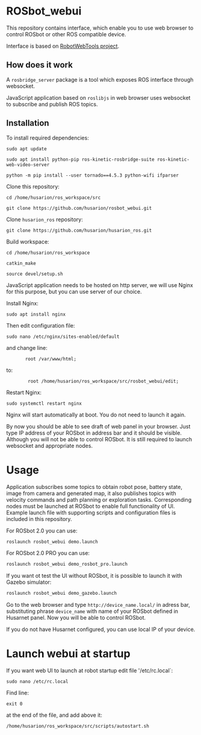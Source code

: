# ROSbot_webui

This repository contains interface, which enable you to use web browser to control ROSbot or other ROS compatible device.

Interface is based on [RobotWebTools project](https://github.com/RobotWebTools).

## How does it work

A `rosbridge_server` package is a tool which exposes ROS interface through websocket. 

JavaScript application based on `roslibjs` in web browser uses websocket to subscribe and publish ROS topics.

## Installation

To install required dependencies:

`sudo apt update`

`sudo apt install python-pip ros-kinetic-rosbridge-suite ros-kinetic-web-video-server`

`python -m pip install --user tornado==4.5.3 python-wifi ifparser`

Clone this repository:

`cd /home/husarion/ros_workspace/src`

`git clone https://github.com/husarion/rosbot_webui.git`

Clone `husarion_ros` repository:

`git clone https://github.com/husarion/husarion_ros.git`


Build workspace:

`cd /home/husarion/ros_workspace`

`catkin_make`

`source devel/setup.sh`


JavaScript application needs to be hosted on http server, we will use Nginx for this purpose, but you can use server of our choice.

Install Nginx:

`sudo apt install nginx`

Then edit configuration file:

`sudo nano /etc/nginx/sites-enabled/default`

and change line:

`       root /var/www/html;`

to:

`        root /home/husarion/ros_workspace/src/rosbot_webui/edit;`

Restart Nginx:

`sudo systemctl restart nginx`

Nginx will start automatically at boot. You do not need to launch it again.

By now you should be able to see draft of web panel in your browser. Just type IP address of your ROSbot in address bar and it should be visible. Although you will not be able to control ROSbot. It is still required to launch websocket and appropriate nodes.

# Usage

Application subscribes some topics to obtain robot pose, battery state, image from camera and generated map, it also publishes topics with velocity commands and path planning or exploration tasks. Corresponding nodes must be launched at ROSbot to enable full functionality of UI. Example launch file with supporting scripts and configuration files is included in this repository.

For ROSbot 2.0 you can use:

```bash
roslaunch rosbot_webui demo.launch
```

For ROSbot 2.0 PRO you can use:

```bash
roslaunch rosbot_webui demo_rosbot_pro.launch
```

If you want ot test the UI without ROSbot, it is possible to launch it with Gazebo simulator:

```bash
roslaunch rosbot_webui demo_gazebo.launch
```

Go to the web browser and type `http://device_name.local/` in adress bar, substituting phrase `device_name` with name of your ROSbot defined in Husarnet panel. Now you will be able to control ROSbot.

If you do not have Husarnet configured, you can use local IP of your device.


# Launch webui at startup

If you want web UI to launch at robot startup edit file '/etc/rc.local`:

```
sudo nano /etc/rc.local
```

Find line:
```
exit 0
```
at the end of the file, and add above it:

```
/home/husarion/ros_workspace/src/scripts/autostart.sh
```
